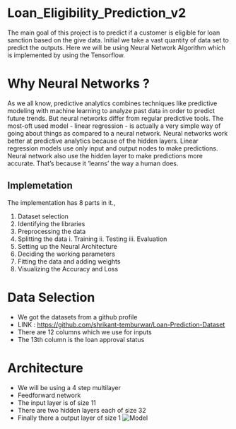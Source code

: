 # Loan_Eligibility_Prediction_v2

The main goal of this project is to predict if a customer is eligible for loan sanction based on
the give data.
Initial we take a vast quantity of data set to predict the outputs.
Here we will be using Neural Network Algorithm which is implemented by using the
Tensorflow.

# Why Neural Networks ?

As we all know, predictive analytics combines techniques like predictive modeling with
machine learning to analyze past data in order to predict future trends.
But neural networks differ from regular predictive tools. The most-oft used model - linear
regression - is actually a very simple way of going about things as compared to a neural
network.
Neural networks work better at predictive analytics because of the hidden layers. Linear
regression models use only input and output nodes to make predictions. Neural network also
use the hidden layer to make predictions more accurate. That’s because it ‘learns’ the way a
human does.

## Implemetation

The implementation has 8 parts in it.,
  1. Dataset selection
  2. Identifying the libraries
  3. Preprocessing the data
  4. Splitting the data
     i. Training
     ii. Testing
     iii. Evaluation
  5. Setting up the Neural Architecture
  6. Deciding the working parameters
  7. Fitting the data and adding weights
  8. Visualizing the Accuracy and Loss

# Data Selection

* We got the datasets from a github profile
* LINK : https://github.com/shrikant-temburwar/Loan-Prediction-Dataset
* There are 12 columns which we use for inputs
* The 13th column is the loan approval status

# Architecture

* We will be using a 4 step multilayer
* Feedforward network
* The input layer is of size 11
* There are two hidden layers each of size 32
* Finally there a output layer of size 1
![Model](https://github.com/Ujvalsai/Loan_Eligibility_Prediction_v2/blob/main/Model.PNG)
